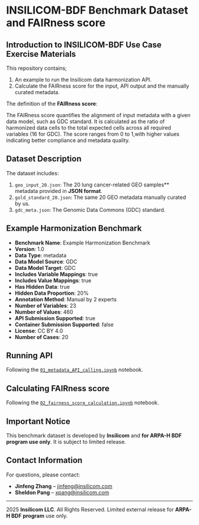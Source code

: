 # INSILICOM-BDF Benchmark Dataset and FAIRness score

## Introduction to INSILICOM-BDF Use Case Exercise Materials

This repository contains;

1. An example to run the Insilicom data harmonization API.
2. Calculate the FAIRness score for the input, API output and the manually curated metadata.

The definition of the **FAIRness score**:

The FAIRness score quantifies the alignment of input metadata with a given data model, such as GDC standard. It is calculated as the ratio of harmonized data cells to the total expected cells across all required variables (16 for GDC). The score ranges from 0 to 1,with higher values indicating better compliance and metadata quality.

## Dataset Description

The dataset includes:

1. `geo_input_20.json`: The 20 lung cancer-related GEO samples** metadata provided in **JSON format**.
2. `gold_standard_20.json`: The same 20 GEO metadata manually curated by us.
3. `gdc_meta.json`: The Genomic Data Commons (GDC) standard.


## Example Harmonization Benchmark

- **Benchmark Name**: Example Harmonization Benchmark
- **Version**: 1.0
- **Data Type**: metadata
- **Data Model Source**: GDC
- **Data Model Target**: GDC
- **Includes Variable Mappings**: true
- **Includes Value Mappings**: true
- **Has Hidden Data**: true
- **Hidden Data Proportion**: 20%
- **Annotation Method**: Manual by 2 experts
- **Number of Variables**: 23
- **Number of Values**: 460
- **API Submission Supported**: true
- **Container Submission Supported**: false
- **License**: CC BY 4.0
- **Number of Cases**: 20


## Running API

Following the [`01_metadata_API_calling.ipynb`](./src/01_metadata_API_calling.ipynb) notebook.

## Calculating FAIRness score

Following the [`02_fairness_score_calculation.ipynb`](./src/02_fairness_score_calculation_simple.ipynb) notebook.

## Important Notice

This benchmark dataset is developed by **Insilicom** and **for ARPA-H BDF program use only**. It is subject to limited release.


## Contact Information

For questions, please contact:

- **Jinfeng Zhang** – [jinfeng@insilicom.com](mailto:jinfeng@insilicom.com)
- **Sheldon Pang** – [xpang@insilicom.com](mailto:xpang@insilicom.com)

---

2025 **Insilicom LLC**. All Rights Reserved.
Limited external release for **ARPA-H BDF program** use only.
